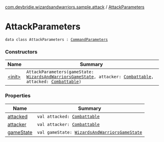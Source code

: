 [com.devbridie.wizardsandwarriors.sample.attack](../index.md) / [AttackParameters](.)

# AttackParameters

`data class AttackParameters : `[`CommandParameters`](../../com.devbridie.wizardsandwarriors.framework/-command-parameters/index.md)

### Constructors

| Name | Summary |
|---|---|
| [&lt;init&gt;](-init-.md) | `AttackParameters(gameState: `[`WizardsAndWarriorsGameState`](../../com.devbridie.wizardsandwarriors.sample/-wizards-and-warriors-game-state/index.md)`, attacker: `[`Combattable`](../../com.devbridie.wizardsandwarriors.sample.models/-combattable.md)`, attacked: `[`Combattable`](../../com.devbridie.wizardsandwarriors.sample.models/-combattable.md)`)` |

### Properties

| Name | Summary |
|---|---|
| [attacked](attacked.md) | `val attacked: `[`Combattable`](../../com.devbridie.wizardsandwarriors.sample.models/-combattable.md) |
| [attacker](attacker.md) | `val attacker: `[`Combattable`](../../com.devbridie.wizardsandwarriors.sample.models/-combattable.md) |
| [gameState](game-state.md) | `val gameState: `[`WizardsAndWarriorsGameState`](../../com.devbridie.wizardsandwarriors.sample/-wizards-and-warriors-game-state/index.md) |
